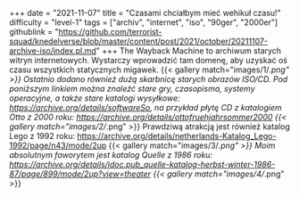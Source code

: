 +++
date = "2021-11-07"
title = "Czasami chciałbym mieć wehikuł czasu!"
difficulty = "level-1"
tags = ["archiv", "internet", "iso", "90ger", "2000er"]
githublink = "https://github.com/terrorist-squad/knedelverse/blob/master/content/post/2021/october/20211107-archive-iso/index.pl.md"
+++
The Wayback Machine to archiwum starych witryn internetowych. Wystarczy wprowadzić tam domenę, aby uzyskać oś czasu wszystkich statycznych migawek.
{{< gallery match="images/1/*.png" >}}
Ostatnio dodano również dużą skarbnicę starych obrazów ISO/CD. Pod poniższym linkiem można znaleźć stare gry, czasopisma, systemy operacyjne, a także stare katalogi wysyłkowe: https://archive.org/details/softwareSo, na przykład płytę CD z katalogiem Otto z 2000 roku: https://archive.org/details/ottofruehjahrsommer2000
{{< gallery match="images/2/*.png" >}}
Prawdziwą atrakcją jest również katalog Lego z 1992 roku: https://archive.org/details/netherlands-Katalog_Lego-1992/page/n43/mode/2up
{{< gallery match="images/3/*.png" >}}
Moim absolutnym faworytem jest katalog Quelle z 1986 roku: https://archive.org/details/idoc.pub_quelle-katalog-herbst-winter-1986-87/page/899/mode/2up?view=theater
{{< gallery match="images/4/*.png" >}}

